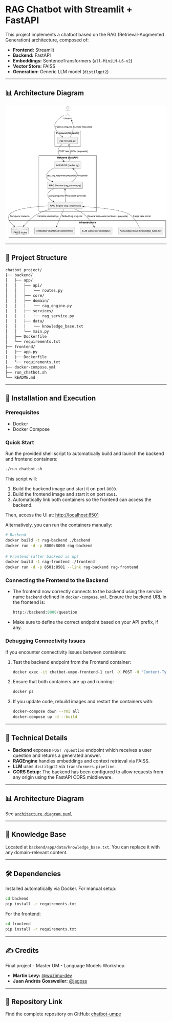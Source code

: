 # RAG Chatbot with Streamlit + FastAPI

This project implements a chatbot based on the RAG (Retrieval-Augmented Generation) architecture, composed of:

- **Frontend:** Streamlit
- **Backend:** FastAPI
- **Embeddings:** SentenceTransformers (`all-MiniLM-L6-v2`)
- **Vector Store:** FAISS
- **Generation:** Generic LLM model (`distilgpt2`)

---

## 📊 Architecture Diagram

![Architecture Diagram](.docs/architecture_diagram.png)

---

## 📁 Project Structure

```
chatbot_project/
├── backend/
│   ├── app/
│   │   ├── api/
│   │   │   └── routes.py
│   │   ├── core/
│   │   ├── domain/
│   │   │   └── rag_engine.py
│   │   ├── services/
│   │   │   └── rag_service.py
│   │   ├── data/
│   │   │   └── knowledge_base.txt
│   │   └── main.py
│   ├── Dockerfile
│   └── requirements.txt
├── frontend/
│   ├── app.py
│   ├── Dockerfile
│   └── requirements.txt
├── docker-compose.yml
├── run_chatbot.sh
└── README.md
```

---

## 🚀 Installation and Execution

### Prerequisites

- Docker
- Docker Compose

### Quick Start

Run the provided shell script to automatically build and launch the backend and frontend containers:

```bash
./run_chatbot.sh
```

This script will:

1. Build the backend image and start it on port `8000`.
2. Build the frontend image and start it on port `8501`.
3. Automatically link both containers so the frontend can access the backend.

Then, access the UI at: [http://localhost:8501](http://localhost:8501)

Alternatively, you can run the containers manually:

```bash
# Backend
docker build -t rag-backend ./backend
docker run -d -p 8000:8000 rag-backend

# Frontend (after backend is up)
docker build -t rag-frontend ./frontend
docker run -d -p 8501:8501 --link rag-backend rag-frontend
```

### Connecting the Frontend to the Backend

- The frontend now correctly connects to the backend using the service name `backend` defined in `docker-compose.yml`. Ensure the backend URL in the frontend is:
  ```python
  http://backend:8000/question
  ```
- Make sure to define the correct endpoint based on your API prefix, if any.

### Debugging Connectivity Issues

If you encounter connectivity issues between containers:
1. Test the backend endpoint from the Frontend container:
   ```bash
   docker exec -it chatbot-umpe-frontend-1 curl -X POST -H "Content-Type: application/json" -d '{"question": "Test"}' http://backend:8000/question
   ```
2. Ensure that both containers are up and running:
   ```bash
   docker ps
   ```
3. If you update code, rebuild images and restart the containers with:
   ```bash
   docker-compose down --rmi all
   docker-compose up -d --build
   ```

---

## 📄 Technical Details

- **Backend** exposes `POST /question` endpoint which receives a user question and returns a generated answer.
- **RAGEngine** handles embeddings and context retrieval via FAISS.
- **LLM** uses `distilgpt2` via `transformers.pipeline`.
- **CORS Setup:** The backend has been configured to allow requests from any origin using the FastAPI CORS middleware.

---

## 📊 Architecture Diagram

See [`architecture_diagram.puml`](.docs/architecture_diagram.puml)

---

## 🧠 Knowledge Base

Located at `backend/app/data/knowledge_base.txt`. You can replace it with any domain-relevant content.

---

## 🛠️ Dependencies

Installed automatically via Docker. For manual setup:

```bash
cd backend
pip install -r requirements.txt
```

For the frontend:
```bash
cd frontend
pip install -r requirements.txt
```

---

## ✍️ Credits

Final project - Master UM - Language Models Workshop.

- **Martin Levy:** [@wuzimu-dev](https://github.com/wuzimu-dev)
- **Juan Andrés Gossweiler:** [@jagoss](https://github.com/jagoss)

---

## 📌 Repository Link

Find the complete repository on GitHub: [chatbot-umpe](https://github.com/jagoss/chatbot-umpe)